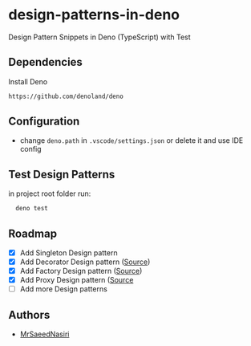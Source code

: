 # design-patterns-in-deno

Design Pattern Snippets in Deno (TypeScript) with Test

## Dependencies

Install Deno

```bash
https://github.com/denoland/deno
```

## Configuration

- change `deno.path` in `.vscode/settings.json` or delete it and use IDE config

## Test Design Patterns

in project root folder run:

```bash
  deno test
```

## Roadmap

- [x] Add Singleton Design pattern
- [x] Add Decorator Design pattern ([Source](https://www.freecodecamp.org/news/the-basic-design-patterns-all-developers-need-to-know/))
- [x] Add Factory Design pattern ([Source](https://www.geeksforgeeks.org/factory-method-design-pattern-in-java/))
- [x] Add Proxy Design pattern ([Source](https://www.geeksforgeeks.org/proxy-design-pattern/)
- [ ] Add more Design patterns

## Authors

- [MrSaeedNasiri](https://github.com/MrSaeedNasiri)
